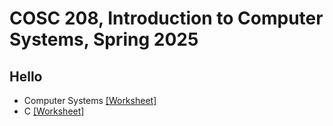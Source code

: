 # COSC 208, Introduction to Computer Systems, Spring 2025


## Hello
* Computer Systems [[Worksheet]](00_hello-systems.worksheet.html)
* C [[Worksheet]](01_hello-C.worksheet.html)

